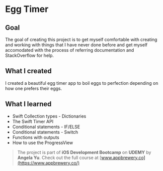 # Egg Timer

## Goal

The goal of creating this project is to get myself comfortable with creating and working with things that I have never done before and get myself accomodated with the process of referring documentation and StackOverflow for help.

## What I created 

I created a beautiful egg timer app to boil eggs to perfection depending on how one prefers their eggs.

## What I learned

* Swift Collection types - Dictionaries
* The Swift Timer API
* Conditional statements - IF/ELSE
* Conditional statements - Switch
* Functions with outputs
* How to use the ProgressView

>The project is part of **iOS Development Bootcamp** on **UDEMY** by **Angela Yu**. Check out the full course at [www.appbrewery.co](https://www.appbrewery.co/)

